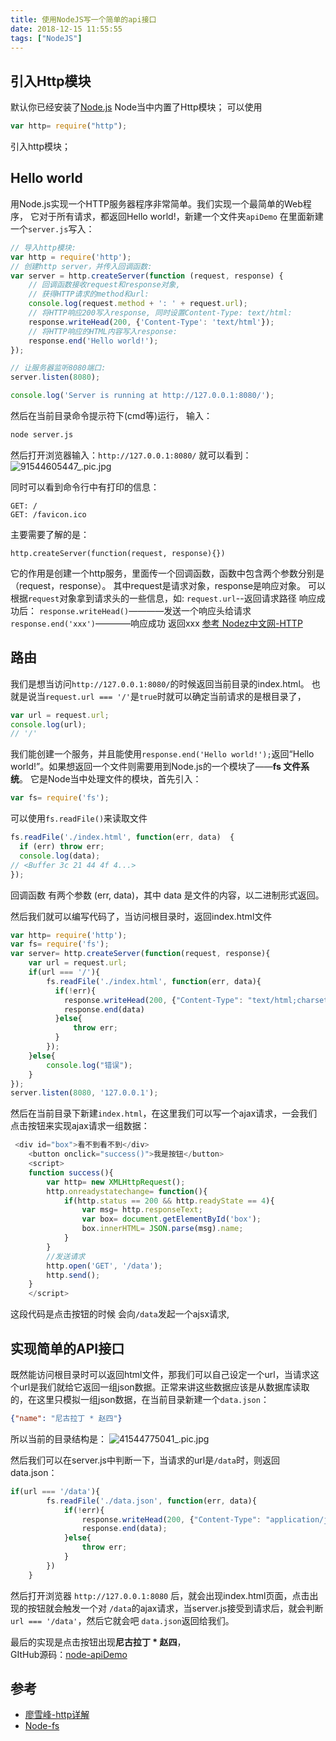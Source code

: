 ```yaml
---
title: 使用NodeJS写一个简单的api接口
date: 2018-12-15 11:55:55
tags: ["NodeJS"]
---
```


## 引入Http模块
默认你已经安装了[Node.js](https://nodejs.org/en/)
Node当中内置了Http模块；
可以使用
```js
var http= require("http");
```
引入http模块；
## Hello world
用Node.js实现一个HTTP服务器程序非常简单。我们实现一个最简单的Web程序，
它对于所有请求，都返回Hello world!，新建一个文件夹`apiDemo` 在里面新建一个`server.js`写入：
```js
// 导入http模块:
var http = require('http');
// 创建http server，并传入回调函数:
var server = http.createServer(function (request, response) {
    // 回调函数接收request和response对象,
    // 获得HTTP请求的method和url:
    console.log(request.method + ': ' + request.url);
    // 将HTTP响应200写入response, 同时设置Content-Type: text/html:
    response.writeHead(200, {'Content-Type': 'text/html'});
    // 将HTTP响应的HTML内容写入response:
    response.end('Hello world!');
});

// 让服务器监听8080端口:
server.listen(8080);

console.log('Server is running at http://127.0.0.1:8080/');
```
然后在当前目录命令提示符下(cmd等)运行， 输入：
```bash
node server.js
```
然后打开浏览器输入：`http://127.0.0.1:8080/` 就可以看到：
![91544605447_.pic.jpg](https://user-gold-cdn.xitu.io/2018/12/14/167abd49988fb8f2?w=310&h=193&f=jpeg&s=7500)

同时可以看到命令行中有打印的信息：
```
GET: /
GET: /favicon.ico
```
主要需要了解的是：
```
http.createServer(function(request, response){}) 
```
它的作用是创建一个http服务，里面传一个回调函数，函数中包含两个参数分别是（request，response）。
其中request是请求对象，response是响应对象。
可以根据`request`对象拿到请求头的一些信息，如: `request.url`--返回请求路径
响应成功后：
`response.writeHead()`————发送一个响应头给请求
`response.end('xxx')`————响应成功 返回xxx
[参考 Nodez中文网-HTTP](http://nodejs.cn/api/http.html)

## 路由

我们是想当访问`http://127.0.0.1:8080/`的时候返回当前目录的index.html。
也就是说当`request.url === '/'`是`true`时就可以确定当前请求的是根目录了，
```js
var url = request.url;
console.log(url);
// '/'
```
我们能创建一个服务，并且能使用`response.end('Hello world!');`返回“Hello world!”。如果想返回一个文件则需要用到Node.js的一个模块了——**fs 文件系统**。
它是Node当中处理文件的模块，首先引入：
```js
var fs= require('fs');
```
可以使用`fs.readFile()`来读取文件
```js
fs.readFile('./index.html', function(err, data)  {
  if (err) throw err;
  console.log(data);
// <Buffer 3c 21 44 4f 4...>
});
```
回调函数 有两个参数 (err, data)，其中 data 是文件的内容，以二进制形式返回。

然后我们就可以编写代码了，当访问根目录时，返回index.html文件
```js
var http= require('http');
var fs= require('fs');
var server= http.createServer(function(request, response){
    var url = request.url;
    if(url === '/'){
        fs.readFile('./index.html', function(err, data){
          if(!err){
            response.writeHead(200, {"Content-Type": "text/html;charset=UTF-8"});
            response.end(data)
          }else{
              throw err;
          }
        });
    }else{
        console.log("错误");
    }
});
server.listen(8080, '127.0.0.1');
```
然后在当前目录下新建`index.html`，在这里我们可以写一个ajax请求，一会我们点击按钮来实现ajax请求一组数据：
```js
 <div id="box">看不到看不到</div>
    <button onclick="success()">我是按钮</button>
    <script>
    function success(){
        var http= new XMLHttpRequest();
        http.onreadystatechange= function(){
            if(http.status == 200 && http.readyState == 4){
                var msg= http.responseText;
                var box= document.getElementById('box');
                box.innerHTML= JSON.parse(msg).name;
            }
        }
        //发送请求
        http.open('GET', '/data');
        http.send();
    }
    </script>
```
这段代码是点击按钮的时候 会向`/data`发起一个ajsx请求,
## 实现简单的API接口
既然能访问根目录时可以返回html文件，那我们可以自己设定一个url，当请求这个url是我们就给它返回一组json数据。正常来讲这些数据应该是从数据库读取的，在这里只模拟一组json数据，在当前目录新建一个`data.json`：
```json
{"name": "尼古拉丁 * 赵四"}
```
所以当前的目录结构是：
![41544775041_.pic.jpg](https://user-gold-cdn.xitu.io/2018/12/14/167abd4998736425?w=402&h=170&f=jpeg&s=4634)


然后我们可以在server.js中判断一下，当请求的url是`/data`时，则返回data.json：
```js
if(url === '/data'){
        fs.readFile('./data.json', function(err, data){
            if(!err){
                response.writeHead(200, {"Content-Type": "application/json"});
                response.end(data);
            }else{
                throw err;
            }
        })
    }
```
然后打开浏览器 `http://127.0.0.1:8080` 后，就会出现index.html页面，点击出现的按钮就会触发一个对 `/data`的ajax请求，当server.js接受到请求后，就会判断`url === '/data'`，然后它就会吧  `data.json`返回给我们。

最后的实现是点击按钮出现**尼古拉丁 * 赵四**，    
GItHub源码：[node-apiDemo](https://github.com/AnsonZnl/StudyNodeJS/tree/master/%E8%AF%BE%E7%A8%8B%E8%AF%BE%E4%BB%B6%E5%8F%8A%E7%A4%BA%E4%BE%8B%E4%BB%A3%E7%A0%81/apiDemo)    
## 参考    
- [廖雪峰-http详解](https://www.liaoxuefeng.com/wiki/001434446689867b27157e896e74d51a89c25cc8b43bdb3000/0014345015296018cac40c198b543fead5c549865b9bd4a000)    
- [Node-fs](http://nodejs.cn/api/fs.html)
